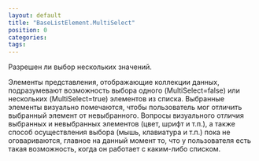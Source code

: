 ```yaml
---
layout: default
title: "BaseListElement.MultiSelect"
position: 0
categories: 
tags: 
---
```


Разрешен ли выбор нескольких значений.

  


Элементы представления, отображающие коллекции данных, подразумевают возможность выбора одного (MultiSelect=false) или нескольких (MultiSelect=true) элементов из списка. Выбранные элементы визуально помечаются, чтобы пользователь мог отличить выбранный элемент от невыбранного. Вопросы визуального отличия выбранных и невыбранных элементов (цвет, шрифт и т.п.), а также способ осуществления выбора (мышь, клавиатура и т.п.) пока не оговариваются, главное на данный момент то, что у пользователя есть такая возможность, когда он работает с каким-либо списком.

 

 

